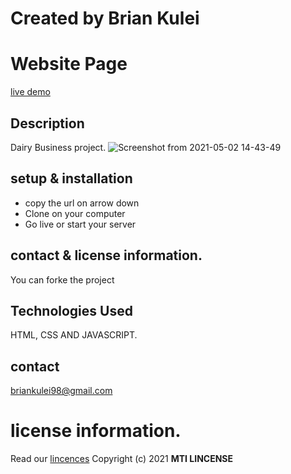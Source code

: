 # Created by Brian Kulei
# Website Page
[live demo](https://brian6382.github.io/javascript_project/)
## Description
Dairy Business project.
![Screenshot from 2021-05-02 14-43-49](https://user-images.githubusercontent.com/82508349/116811981-ed31d280-ab54-11eb-90b4-9a501bc715fd.png)
## setup & installation
- copy the url on arrow down
- Clone on your computer
- Go live or start your server
## contact & license information.
You can forke the project
## Technologies Used
HTML, CSS AND JAVASCRIPT.
## contact 
briankulei98@gmail.com 
# license information.
Read our [lincences](./Lincense)
Copyright (c) 2021 **MTI LINCENSE**
